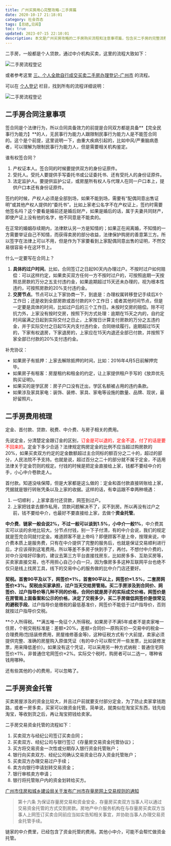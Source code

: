 ```yaml
---
title: 广州买房用心完整攻略-二手房篇
date: 2020-10-17 21:18:01
category: 社会百态
tags: [总结,见闻]
toc: true
updated: 2023-07-15 22:10:01
description: 本文是广州买房攻略的二手房购买流程和注意事项篇，包含买二手房的完整流程，以及买卖合同的注意事项。
---
```


二手房，一般都是个人贷款，通过中介机构买卖，这里的流程大致如下：

![二手房流程登记](https://slefboot-1251736664.cos.ap-beijing.myqcloud.com/20230716_gz_house_second_1.png)

或者参考这里 [三、个人全款自行成交买卖二手房办理登记-广州市](http://ghzyj.gz.gov.cn/ywpd/bdcdj/bdcdjlct/grdj/content/post_2757934.html) 的流程。

可以在 [个人登记](http://ghzyj.gz.gov.cn/ywpd/bdcdj/bdcdjlct/grdj/index.html) 栏目，找到所有的流程详细说明：

![二手房流程登记](https://slefboot-1251736664.cos.ap-beijing.myqcloud.com/20230716_gz_house_second_2.png)

## 二手房合同注意事项

签合同是个法律行为，所以合同具备效力的前提是合同双方都是具备**【完全民事行为能力】**的人，无民事行为能力人跟限制民事行为能力人是不能签合同的。这个是个前提，这里说明一下，由重大疾病引起的，比如中风/严重脑病患者，可以理解为限制民事行为能力人，但是需要相关机构鉴定。

谁有权签合同？

1. 产权证本人。签合同的时候要提供双方的身份证原件。
2. 受托人。受托人要提供手写委托书或公证委托书、还有受托人的身份证原件。
3. 法定监护人。要提供监护公证，或房屋所有权人与代理人在同一户口本上，提供户口本还有身份证原件。

签约的时候，产权人必须是全部到场，如果不能到场，需要有“配偶同意出售证明”或其他产权人提供的“委托书”。比如上家老公名字不在产权证上，签约时需要他签名吗？这个要看是婚前还是婚后财产，如果是婚后的话，属于夫妻共同财产，即使产证上没有他的名字，他不同意是不能卖的。

在正常的婚姻存续期内，法律默认另一方是知情的；如果正在闹离婚，不知情的一方需要举证自己不知情，而获得卖房的部分收益，法律保护购房的善意第三方。所以签字在法律上可以不用，但是作为下家要看到上家配偶同意出售的证明，不然交易很容易卡在这环节上。

什么一定要写在合同上？

1. **具体的过户时间**。比如，合同签订之日起90天内办理过户。不按时过户如何赔偿：可以这样约定，如果卖买双方任何一方不按时过户的，可按照逾期一天按照总房款的万分之五支付违约金，如果逾期超过15天还未办理的，视为根本性违约，可按照房款的20%支付违约金。
2. **交房节点**。节点可以上下家协商一下，到底是：办理权属转移登记手续后X个工作日；还是收到全部房款或首付款的X个工作日；或者其他时间节点，但是一定要是具体的时间，比如过户后的三个工作日。未按时交房的赔偿。除不可抗力外，上家没有按时交房，按照下列方式处理：逾期在15天之内的，自约定时间届满之日起到实际交付之日止，上家按日计算支付房款的万分之五违约金，并于实际交付之日起15天内支付违约金，合同继续履行。逾期超过15天的，下家有权退房，下家退房的，上家应在15天内退还全部已付款，并按照下家全部已付款的20%支付违约金。

补充协议：

- 如果房子有抵押：上家去解除抵押的时间，比如：2016年4月5日前解押完毕。
- 如果房子有租客：房屋租约和租金的约定，让上家提供租户手写的《放弃优先购买证明》。
- 如果买的是学区房：房子户口没有迁出，学区名额被占用的违约条款。
- 如果涉及家具家电：装饰、装修、家具、家电等设施的数量、品牌、现状，最好留照片。

## 二手房费用梳理 

定金、首付款、贷款、税费、中介费、与房子相关的费用。

先说定金，分清楚定金跟订金的区别，<span style='color:red'>订金是可以退的，定金不退，付了的话是要不回来的</span>。定金下多少合适？法律规定购房定金的比例不应当超过购房款的20%，如果买卖双方约定的定金数额超过主合同标的额百分之二十的，超过的部分，人民法院不予支持。也就是说，超过百分之二十的部分就不属于定金，不适用法律关于定金罚则的规定。付钱的时候是把定金直接给上家，钱都不要经中介的手，小心中介卷款走人。

首付款。知道没啥保障，但是大家都是这么做的：定金和首付款直接转账给上家，凭据就是银行转账凭条以及上家的收据。这样的话，有幸运跟不幸两种境遇：

1. 一切顺利 ，上家拿首付还贷款，网签到过户。
2. 上家把钱拿去挪作私用，贷款问题解决不了，买不到房。所以再没有过户之前，钱不要给中介，也最好不要直接给上家，去做个**资金托管**。

**中介费**。**链家一般会说2%，不过一般可以谈到1.5%，小中介一般1%**，中介费其实可以谈的余地比较大。分节点付钱，别一下子付清，有的中介会说，我们的规定就是签完合同就付定金。难道顾客不是上帝吗？即便顾客不是上帝，按理来说，中介费本质上是服务费，只有在中介提供了完整的服务后，也就是保证交易顺利进行后，才应该得到这笔费用。所以等差不多房子快到手了，再付。不想付中介费的，对中介没啥好印象的，建议去第三方平台直接找房东，比如房多多、互助买房等，买卖家直接交易，也不用担心自己小白一只，因为像房多多这种互联网平台也绝不仅只是线上找房工具，线下的交易中心的服务做的比中介门店还要好。

**契税。**首套90平及以下，网签价×1%，首套90平以上，网签价×1.5%，二套房网签价×3%。契税由买家承担，过户当天交给房管局。买二手房涉及到合同价、网签价、过户指导价等几种不同的价格，合同价就是房子的实际成交价格，网签价是在房管局上面备案和公示的价格，决定了交税多少，买二手房**做低网签价是很常见的避税手段**。过户指导价是缴税的最低基准价，网签价不能低于过户指导价，否则就按过户指导价交税。

**个人所得税。**满五唯一免征个人所得税。如果房子不满5年或者不是卖家唯一住房，个税交税标准是：差额×20%，差额=合同价—原购买价—交易中的税金—合理费用(包括装修费用，房屋维修基金等)，这种征税方式有个大前提，卖家必须提供完整、准确的房屋购入原值凭证（有的中介可以帮忙开一些发票，比如装修发票，用来降低差价）。如果没有这个凭证，可以采用另一种方式纳税：普通住宅网签价×1%，非普通住宅网签价×2%。实际交个税时，购房者可以二选一，哪种省钱用哪种。

还有些其他的小的费用，可以忽略了。

## 二手房资金托管

买卖房屋涉及的资金比较大，并且过户前就要支付部分定金，为了防止卖家拿钱跑路，或者一房多卖，买家可以做资金托管。简单说，就类似在淘宝买东西，钱先给淘宝，等收到货之后，再让淘宝把钱给卖家。

二手房交易资金托管的流程如下：

1. 买卖双方与经纪公司签订买卖合同；
2. 买卖双方、经纪公司与银行签订《存量房交易资金托管协议》；
3. 买方将交易资金一次性或分期存入银行资金托管账户；
4. 银行向买卖双方、经纪公司确认交易资金已存入资金托管账户；
5. 买卖双方办理交易过户手续；
6. 卖方向银行申请划转交易资金；
7. 银行审核卖方申请；
8. 银行将托管账户内的资金划转给买方。

[广州市住房和城乡建设局关于发布广州市存量房网上交易规则的通知](http://zfcj.gz.gov.cn/gkmlpt/content/5/5752/post_5752101.html) 

> 第十六条 为保证存量房交易和资金安全，存量房买卖双方当事人可以通过交易资金托管的方式交割房款。房地产中介服务机构在与存量房买卖双方当事人上网签订买卖合同前应当如实告知相关事宜，并协助当事人办理交易资金托管手续。

链家的中介费里，已经包含了资金托管的费用。其他小中介，可能不会帮忙做资金托管。

